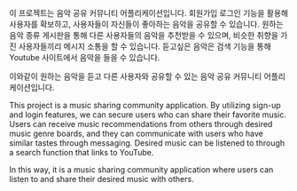 이 프로젝트는 음악 공유 커뮤니티 어플리케이션입니다.
회원가입 로그인 기능을 활용해 사용자를 확보하고, 사용자들이 자신들이 좋아하는 음악을 공유할 수 있습니다.
원하는 음악 종류 게시판을 통해 다른 사용자들의 음악을 추천받을 수 있으며, 비슷한 취향을 가진 사용자들끼리 메시지 소통을 할 수 있습니다.
듣고싶은 음악은 검색 기능을 통해 Youtube 사이트에서 음악을 들을 수 있습니다.

이와같이 원하는 음악을 듣고 다른 사용자와 공유할 수 있는 음악 공유 커뮤니티 어플리케이션입니다.



This project is a music sharing community application. By utilizing sign-up and login features, we can secure users who can share their favorite music. Users can receive music recommendations from others through desired music genre boards, and they can communicate with users who have similar tastes through messaging. Desired music can be listened to through a search function that links to YouTube.

In this way, it is a music sharing community application where users can listen to and share their desired music with others.
